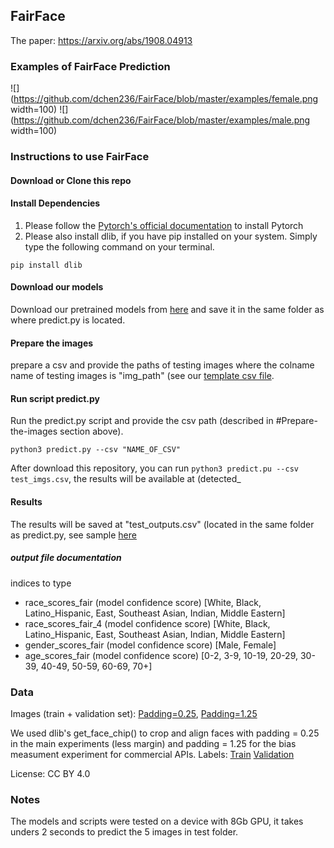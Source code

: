 ## FairFace

The paper: https://arxiv.org/abs/1908.04913

### Examples of FairFace Prediction
![](https://github.com/dchen236/FairFace/blob/master/examples/female.png width=100)
![](https://github.com/dchen236/FairFace/blob/master/examples/male.png width=100)

### Instructions to use FairFace

#### Download or Clone this repo

#### Install Dependencies
1. Please follow the [Pytorch's official documentation](https://pytorch.org/get-started/locally/) to install Pytorch
2. Please also install dlib, if you have pip installed on your system. Simply type the following command on your terminal.

```
pip install dlib
```

#### Download our models
Download our pretrained models from [here](https://drive.google.com/file/d/1SSfZLl-KoOkK_51cnk9S-Lm55g18mBX7/view?usp=sharing) and save it in the same folder as where predict.py is located. 

#### Prepare the images
prepare a csv and provide the paths of testing images where the colname name of testing images is "img_path" (see our [template csv file](https://github.com/dchen236/FairFace/blob/master/test_imgs.csv).


#### Run script predict.py
Run the predict.py script and provide the csv path (described in #Prepare-the-images section above).
```
python3 predict.py --csv "NAME_OF_CSV"
```
After download this repository, you can run `python3 predict.pu --csv test_imgs.csv`, the results will be available at (detected_
#### Results
The results will be saved at "test_outputs.csv" (located in the same folder as predict.py, see sample [here](https://github.com/dchen236/FairFace/blob/master/test_outputs.csv)

##### output file documentation
indices to type
- race_scores_fair (model confidence score)   [White, Black, Latino_Hispanic, East, Southeast Asian, Indian, Middle Eastern]
- race_scores_fair_4 (model confidence score) [White, Black, Latino_Hispanic, East, Southeast Asian, Indian, Middle Eastern]
- gender_scores_fair (model confidence score) [Male, Female]
- age_scores_fair (model confidence score)    [0-2, 3-9, 10-19, 20-29, 30-39, 40-49, 50-59, 60-69, 70+]

### Data
Images (train + validation set): [Padding=0.25](https://drive.google.com/file/d/1Z1RqRo0_JiavaZw2yzZG6WETdZQ8qX86/view), [Padding=1.25](https://drive.google.com/file/d/1g7qNOZz9wC7OfOhcPqH1EZ5bk1UFGmlL/view)

We used dlib's get_face_chip() to crop and align faces with padding = 0.25 in the main experiments (less margin) and padding = 1.25 for the bias measument experiment for commercial APIs.
Labels: [Train](https://drive.google.com/file/d/1i1L3Yqwaio7YSOCj7ftgk8ZZchPG7dmH/view) [Validation](https://drive.google.com/file/d/1wOdja-ezstMEp81tX1a-EYkFebev4h7D/view)

License: CC BY 4.0

### Notes
The models and scripts were tested on a device with 8Gb GPU, it takes unders 2 seconds to predict the 5 images in test folder.
